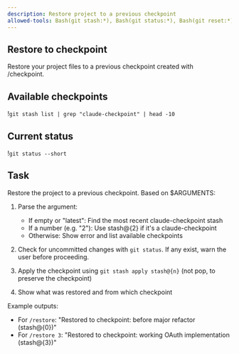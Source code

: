 ```yaml
---
description: Restore project to a previous checkpoint
allowed-tools: Bash(git stash:*), Bash(git status:*), Bash(git reset:*)
---
```


## Restore to checkpoint

Restore your project files to a previous checkpoint created with /checkpoint.

## Available checkpoints
!`git stash list | grep "claude-checkpoint" | head -10`

## Current status
!`git status --short`

## Task

Restore the project to a previous checkpoint. Based on $ARGUMENTS:

1. Parse the argument:
   - If empty or "latest": Find the most recent claude-checkpoint stash
   - If a number (e.g. "2"): Use stash@{2} if it's a claude-checkpoint
   - Otherwise: Show error and list available checkpoints

2. Check for uncommitted changes with `git status`. If any exist, warn the user before proceeding.

3. Apply the checkpoint using `git stash apply stash@{n}` (not pop, to preserve the checkpoint)

4. Show what was restored and from which checkpoint

Example outputs:
- For `/restore`: "Restored to checkpoint: before major refactor (stash@{0})"
- For `/restore 3`: "Restored to checkpoint: working OAuth implementation (stash@{3})"